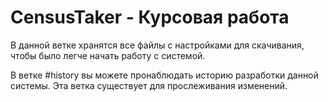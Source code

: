 # CensusTaker - Курсовая работа
В данной ветке хранятся все файлы с настройками для скачивания, чтобы было легче начать работу с системой.

В ветке #history вы можете пронаблюдать историю разработки данной системы. Эта ветка существует для прослеживания изменений.
